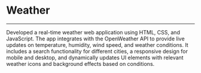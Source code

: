 # Weather
<hr>
<P>Developed a real-time weather web application using HTML, CSS, and JavaScript. The app integrates with the OpenWeather API to provide live updates on temperature, humidity, wind speed, and weather conditions. It includes a search functionality for different cities, a responsive design for mobile and desktop, and dynamically updates UI elements with relevant weather icons and background effects based on conditions.</P>
